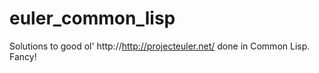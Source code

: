euler_common_lisp
=================

Solutions to good ol' http://http://projecteuler.net/ done in Common Lisp. Fancy!
